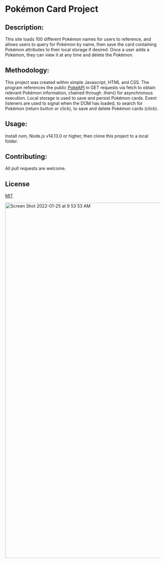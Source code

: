 # Pokémon Card Project

## Description:
This site loads 100 different Pokémon names for users to reference, and allows users to query for Pokémon by name, then save the card containing Pokémon attributes to their local storage if desired. Once a user adds a Pokemon, they can view it at any time and delete the Pokémon.  

## Methodology:
This project was created withm simple Javascript, HTML and CSS. The program references the public [PokéAPI](https://pokeapi.co/) in GET requests via fetch to obtain relevant Pokémon information, chained through .then() for asynchronous execution. Local storage is used to save and persist Pokémon cards. Event listeners are used to signal when the DOM has loaded, to search for Pokémon (return button or click), to save and delete Pokémon cards (click).

## Usage:
Install nvm, Node.js v14.13.0 or higher, then clone this project to a local folder.

## Contributing:
All pull requests are welcome.

## License
[MIT](https://choosealicense.com/licenses/mit/)

<img width="1152" alt="Screen Shot 2022-01-25 at 9 53 53 AM" src="https://user-images.githubusercontent.com/87190407/151014929-ba271331-635e-4f2c-8fc4-ee0e0b09e380.png">
